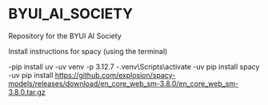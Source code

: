 # BYUI_AI_SOCIETY
Repository for the BYUI AI Society

Install instructions for spacy
(using the terminal)

-pip install uv
-uv venv -p 3.12.7
-.venv\Scripts\activate
-uv pip install spacy
-uv pip install https://github.com/explosion/spacy-models/releases/download/en_core_web_sm-3.8.0/en_core_web_sm-3.8.0.tar.gz
